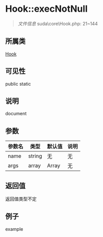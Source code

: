 # Hook::execNotNull

> *文件信息* suda\core\Hook.php: 21~144
## 所属类 

[Hook](../Hook.md)

## 可见性

  public  static
## 说明

document

## 参数

| 参数名 | 类型 | 默认值 | 说明 |
|--------|-----|-------|-------|
| name |  string | 无 | 无 |
| args |  array | Array | 无 |

## 返回值
返回值类型不定

## 例子

example
